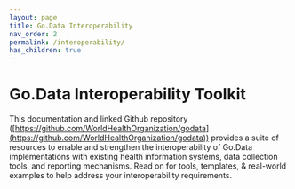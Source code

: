 ```yaml
---
layout: page
title: Go.Data Interoperability
nav_order: 2
permalink: /interoperability/
has_children: true
---
```


# Go.Data Interoperability Toolkit
This documentation and linked Github repository ([https://github.com/WorldHealthOrganization/godata](https://github.com/WorldHealthOrganization/godata)) provides a suite of resources to enable and strengthen 
the interoperability of Go.Data implementations with existing health information systems, data collection tools, and reporting mechanisms. Read on for tools, 
templates, & real-world examples to help address your interoperability requirements.
